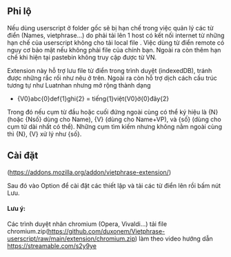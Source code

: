 ## Phi lộ

Nếu dùng userscript ở folder gốc sẽ bị hạn chế trong việc quản lý các từ điển (Names, vietphrase...) do phải tải lên 1 host có kết nối internet từ những hạn chế của userscript không cho tải local file . Việc dùng từ điển remote có nguy cơ bảo mật nếu không phải file của chính bạn. Ngoài ra còn thêm hạn chế khi hiện tại pastebin không truy cập được từ VN.

Extension này hỗ trợ lưu file từ điển trong trình duyệt (indexedDB), tránh được những rắc rối như nêu ở trên. Ngoài ra còn hỗ trợ dịch cách cấu trúc tương tự như Luatnhan nhưng mở rộng thành dạng 
- {V0}abc{0}def{1}ghi{2} = tiếng{1}việt{V0}ở{0}đây{2}

Trong đó nếu cụm từ đầu hoặc cuối đứng ngoài cùng có thể ký hiệu là {N} (hoặc {Nsố} dùng cho Name), {V} (dùng cho Name+VP), và {số} (dùng cho cụm từ dài nhất có thể). Những cụm tìm  kiếm nhưng không nằm ngoài cùng thì {N}, {V} xử lý như {số}.

## Cài đặt

(https://addons.mozilla.org/addon/vietphrase-extension/)

Sau đó vào Option để cài đặt các thiết lập và tải các từ điển lên rồi bấm nút Lưu.

#### Lưu ý:

Các trình duyệt nhân chromium (Opera, Vivaldi...) tải file chromium.zip(https://github.com/duxonem/Vietphrase-userscript/raw/main/extension/chromium.zip) làm theo video hướng dẫn
https://streamable.com/s2y9ye

